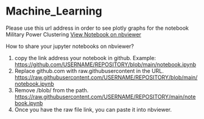 # Machine_Learning
Please use this url address in order to see plotly graphs for the notebook Military Power Clustering
[View Notebook on nbviewer](https://nbviewer.org/github/sancarg/Machine_Learning/blob/master/MilitaryPowerClustering.ipynb)

How to share your jupyter notebooks on nbviewer?
 1. copy the link address your notebook in github. Example:
    https://github.com/USERNAME/REPOSITORY/blob/main/notebook.ipynb
 2. Replace github.com with raw.githubusercontent in the URL.
    https://raw.githubusercontent.com/USERNAME/REPOSITORY/blob/main/notebook.ipynb
 3. Remove /blob/ from the path.
    https://raw.githubusercontent.com/USERNAME/REPOSITORY/main/notebook.ipynb
 4. Once you have the raw file link, you can paste it into nbviewer.
